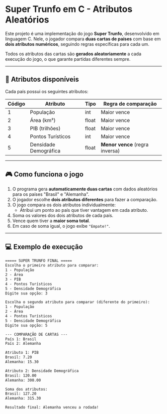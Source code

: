 # Super Trunfo em C - Atributos Aleatórios

Este projeto é uma implementação do jogo **Super Trunfo**, desenvolvido em linguagem C. Nele, o jogador compara **duas cartas de países** com base em **dois atributos numéricos**, seguindo regras específicas para cada um.

Todos os atributos das cartas são **gerados aleatoriamente** a cada execução do jogo, o que garante partidas diferentes sempre.

---

## 🧠 Atributos disponíveis

Cada país possui os seguintes atributos:

| Código | Atributo               | Tipo   | Regra de comparação           |
|--------|------------------------|--------|-------------------------------|
| 1      | População              | int    | Maior vence                   |
| 2      | Área (km²)             | float  | Maior vence                   |
| 3      | PIB (trilhões)         | float  | Maior vence                   |
| 4      | Pontos Turísticos      | int    | Maior vence                   |
| 5      | Densidade Demográfica  | float  | **Menor vence** (regra inversa)

---

## 🎮 Como funciona o jogo

1. O programa gera **automaticamente duas cartas** com dados aleatórios para os países "Brasil" e "Alemanha".
2. O jogador escolhe **dois atributos diferentes** para fazer a comparação.
3. O jogo compara os dois atributos individualmente:
   - Atribui um ponto ao país que tiver vantagem em cada atributo.
4. Soma os valores dos dois atributos de cada país.
5. Vence quem tiver a **maior soma total**.
6. Em caso de soma igual, o jogo exibe `"Empate!"`.

---

## 💻 Exemplo de execução

```txt
===== SUPER TRUNFO FINAL =====
Escolha o primeiro atributo para comparar:
1 - População
2 - Área
3 - PIB
4 - Pontos Turísticos
5 - Densidade Demográfica
Digite sua opção: 3

Escolha o segundo atributo para comparar (diferente do primeiro):
1 - População
2 - Área
4 - Pontos Turísticos
5 - Densidade Demográfica
Digite sua opção: 5

--- COMPARAÇÃO DE CARTAS ---
País 1: Brasil
País 2: Alemanha

Atributo 1: PIB
Brasil: 7.20
Alemanha: 15.30

Atributo 2: Densidade Demográfica
Brasil: 120.00
Alemanha: 300.00

Soma dos atributos:
Brasil: 127.20
Alemanha: 315.30

Resultado final: Alemanha venceu a rodada!